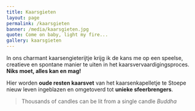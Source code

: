 ```yaml
---
title: Kaarsgieten
layout: page
permalink: /kaarsgieten
banner: /media/kaarsgieten.jpg
quote: Come on baby, light my fire...
gallery: kaarsgieten
---
```


In ons charmant kaarsengieterijtje krijg ik de kans me op een speelse, creatieve en
spontane manier te uiten in het kaarsvervaardigingsproces.
**Niks moet, alles kan en mag!**

Hier worden **oude resten kaarsvet** van het kaarsenkapelletje te Stoepe
nieuw leven ingeblazen en omgetoverd tot **unieke sfeerbrengers**.

> Thousands of candles can be lit from a single candle *Buddha*
